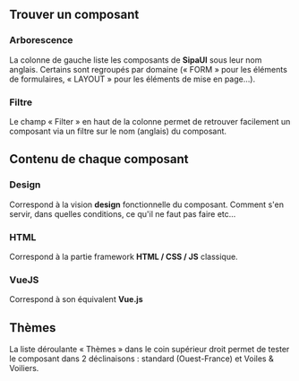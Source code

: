 ## Trouver un composant

### Arborescence
La colonne de gauche liste les composants de **SipaUI** sous leur nom anglais. Certains sont regroupés par domaine («&nbsp;FORM&nbsp;» pour les éléments de formulaires, «&nbsp;LAYOUT&nbsp;» pour les éléments de mise en page…).

### Filtre
Le champ «&nbsp;Filter&nbsp;» en haut de la colonne permet de retrouver facilement un composant via un filtre sur le nom (anglais) du composant.


## Contenu de chaque composant

### Design

Correspond à la vision **design** fonctionnelle du composant.
Comment s'en servir, dans quelles conditions, ce qu'il ne faut pas faire etc…


### HTML

Correspond à la partie framework **HTML / CSS / JS** classique.


### VueJS

Correspond à son équivalent **Vue.js**


## Thèmes

La liste déroulante «&nbsp;Thèmes&nbsp;» dans le coin supérieur droit permet de tester le composant dans 2 déclinaisons&nbsp;: standard (Ouest-France) et Voiles & Voiliers. 
